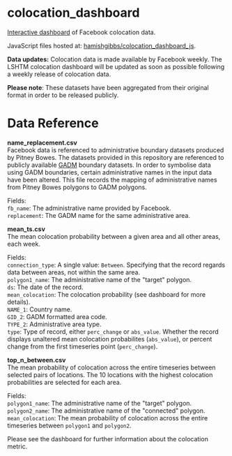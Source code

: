# colocation_dashboard
[Interactive dashboard](https://cmmid.github.io/colocation_dashboard_cmmid/) of Facebook colocation data.

JavaScript files hosted at: [hamishgibbs/colocation_dashboard_js](https://github.com/hamishgibbs/colocation_dashboard_js).

**Data updates:** Colocation data is made available by Facebook weekly. The LSHTM colocation dashboard will be updated as soon as possible following a weekly release of colocation data.

**Please note**: These datasets have been aggregated from their original format in order to be released publicly.

# Data Reference

**name_replacement.csv**  
Facebook data is referenced to administrative boundary datasets produced by Pitney Bowes. The datasets provided in this repository are referenced to publicly available [GADM](https://gadm.org/index.html) boundary datasets. In order to symbolise data using GADM boundaries, certain administrative names in the input data have been altered. This file records the mapping of administrative names from Pitney Bowes polygons to GADM polygons.   
  
Fields:  
`fb_name`: The administrative name provided by Facebook.  
`replacement`: The GADM name for the same administrative area.  
  
**mean_ts.csv**  
The mean colocation probability between a given area and all other areas, each week.  
  
Fields:  
`connection_type`: A single value: `Between`. Specifying that the record regards data between areas, not within the same area.  
`polygon1_name`: The administrative name of the "target" polygon.  
`ds`: The date of the record.  
`mean_colocation`: The colocation probability (see dashboard for more details).  
`NAME_1`: Country name.  
`GID_2`: GADM formatted area code.  
`TYPE_2`: Administrative area type.  
`type`: Type of record, either `perc_change` or `abs_value`. Whether the record displays unaltered mean colocation probabilites (`abs_value`), or percent change from the first timeseries point (`perc_change`).   
  
**top_n_between.csv**  
The mean probability of colocation across the entire timeseries between selected pairs of locations. The 10 locations with the highest colocation probabilities are selected for each area.   
  
Fields:  
`polygon1_name`: The administrative name of the "target" polygon.  
`polygon2_name`: The administrative name of the "connected" polygon.  
`mean_colocation`: The mean probability of colocation across the entire timeseries between `polygon1` and `polygon2`.   
  
Please see the dashboard for further information about the colocation metric.   
